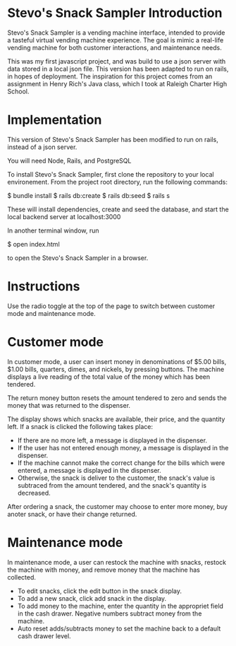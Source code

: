 # Stevo's Snack Sampler Introduction

Stevo's Snack Sampler is a vending machine interface, intended to provide a tasteful virtual vending machine experience. The goal is mimic a real-life vending machine for both customer interactions, and maintenance needs.

This was my first javascript project, and was build to use a json server with data stored in a local json file. This version has been adapted to run on rails, in hopes of deployment. The inspiration for this project comes from an assignment in Henry Rich's Java class, which I took at Raleigh Charter High School.

# Implementation

This version of Stevo's Snack Sampler has been modified to run on rails, instead of a json server.

You will need Node, Rails, and PostgreSQL

To install Stevo's Snack Sampler, first clone the repository to your local environement. From the project root directory, run the following commands:

$ bundle install
$ rails db:create
$ rails db:seed
$ rails s

These will install dependencies, create and seed the database, and start the local backend server at localhost:3000

In another terminal window, run

$ open index.html

to open the Stevo's Snack Sampler in a browser.

# Instructions

Use the radio toggle at the top of the page to switch between customer mode and maintenance mode.

# Customer mode

In customer mode, a user can insert money in denominations of $5.00 bills, $1.00 bills, quarters, dimes, and nickels, by pressing buttons. The machine displays a live reading of the total value of the money which has been tendered.

The return money button resets the amount tendered to zero and sends the money that was returned to the dispenser.

The display shows which snacks are available, their price, and the quantity left. If a snack is clicked the following takes place:
 - If there are no more left, a message is displayed in the dispenser.
 - If the user has not entered enough money, a message is displayed in the dispenser.
 - If the machine cannot make the correct change for the bills which were entered, a message is displayed in the dispenser.
 - Otherwise, the snack is deliver to the customer, the snack's value is subtraced from the amount tendered, and the snack's quantity is decreased.

After ordering a snack, the customer may choose to enter more money, buy anoter snack, or have their change returned.

# Maintenance mode

In maintenance mode, a user can restock the machine with snacks, restock the machine with money, and remove money that the machine has collected.

 - To edit snacks, click the edit button in the snack display.
 - To add a new snack, click add snack in the display.
 - To add money to the machine, enter the quantity in the appropriet field in the cash drawer. Negative numbers subtract money from the machine.
 - Auto reset adds/subtracts money to set the machine back to a default cash drawer level.